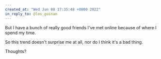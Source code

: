 ```yaml
---
created_at: "Wed Jun 08 17:35:48 +0000 2022"
in_reply_to: @leo_guinan
---
```


But I have a bunch of really good friends I've met online because of where I spend my time.

So this trend doesn't surprise me at all, nor do I think it's a bad thing.

Thoughts?